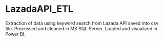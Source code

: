 # LazadaAPI_ETL
Extraction of data using keyword search from Lazada API saved into csv file. Processed and cleaned in MS SQL Server. Loaded and visualized in Power BI.
